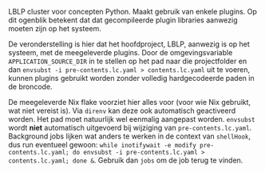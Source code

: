 LBLP cluster voor concepten Python.
Maakt gebruik van enkele plugins.
Op dit ogenblik betekent dat dat gecompileerde plugin libraries aanwezig moeten zijn op het systeem.

De veronderstelling is hier dat het hoofdproject, LBLP, aanwezig is op het systeem, met de meegeleverde plugins. Door de omgevingsvariable `APPLICATION_SOURCE_DIR` in te stellen op het pad naar die projectfolder en dan `envsubst -i pre-contents.lc.yaml > contents.lc.yaml` uit te voeren, kunnen plugins gebruikt worden zonder volledig hardgecodeerde paden in de broncode.

De meegeleverde Nix flake voorziet hier alles voor (voor wie Nix gebruikt, wat niet vereist is).
Via `direnv` kan deze ook automatisch geactiveerd worden.
Het pad moet natuurlijk wel eenmalig aangepast worden.
`envsubst` wordt **niet** automatisch uitgevoerd bij wijziging van `pre-contents.lc.yaml`.
Background jobs lijken wat anders te werken in de context van `shellHook`, dus run eventueel gewoon: `while inotifywait -e modify pre-contents.lc.yaml; do envsubst -i pre-contents.lc.yaml > contents.lc.yaml; done &`. Gebruik dan `jobs` om de job terug te vinden.
